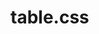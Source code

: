 # table.css
<html>
  <head>
    <title>table CSS</title>
      <style>
table{
      width:400px;
	   height:300px;
	     background:#FAD7A0 ;
	      border:2px solid blue;
     }
	
th,td {
        border:2px solid blue;
		text-align:center;
    }
	th{
	   border-top:3px solid red;
	    border-bottom:3px solid #4A235A ;
		 border-left:2px solid #17202A;
		  border-right:2px solid #17202A;
	       background:#B3B6B7;
	  }
	  #tr{
	       background:blue;
	      }
	  #h1:hover {
	             background-color:#F7DC6F ;
	             font-size:30px;
				 color:blue;
				 border-style:dotted;
	            }
				
	  #h2:hover {
	             background-color:orange ;
	             font-size:30px;
				 color:blue;
				 border-style:dotted;
	            }
				
	  #h3:hover {
	             background-color:red;
	             font-size:30px;
				 color:blue;
				 border-style:dotted;
	            }
				
	  #h4:hover {
	             background-color:yellow;
	             font-size:30px;
				 color:blue;
				 border-style:dotted;
	            }
				
				
				
				
				
				
	  #ta1:hover {
	             background-color:#EAEDED;
	             font-size:30px;
				 color:red;
				 border-style:dashed;
	            }
				
	  #ta2:hover {
	             background-color:#D0ECE7 ;
	             font-size:30px;
				 color:red;
				 border-style:dashed;
	            }
				
	  #ta3:hover {
	             background-color:#D98880 ;
	             font-size:30px;
				 color:red;
				 border-style:dashed;
	            }
				
	  #ta4:hover {
	             background-color:#AF7AC5 ;
	             font-size:30px;
				 color:white;
				 border-style:dashed;
	            }
				
				
				
				
	 #tb1:hover {
	             background-color:#0B5345  ;
	             font-size:30px;
				 color:white;
				 border-style:ridge;
	            }
				
	 #tb2:hover {
	             background-color:#641E16 ;
	             font-size:30px;
				 color:white;
				 border-style:ridge;
	            }
				
	 #tb3:hover {
	             background-color:#6E2C00 ;
	             font-size:30px;
				 color:white;
				 border-style:ridge;
	            }
				
	 #tb4:hover {
	             background-color:black;
	             font-size:30px;
				 color:white;
				 border-style:ridge;
	            }
				
				
				
				
	  #tc1:hover {
	             background-color:#AEB6BF;
	             font-size:30px;
				 color:black;
				 border-style:inset;
	            }
				
	  #tc2:hover {
	             background-color:#F9E79F ;
	             font-size:30px;
				 color:black;
				 border-style:inset;
	            }
				
	  #tc3:hover {
	             background-color:#F5B7B1;
	             font-size:30px;
				 color:black;
				 border-style:inset;
	            }
				
	   #tc4:hover {
	             background-color:#BFC9CA;
	             font-size:30px;
				 color:black;
				 border-style:inset;
	            }
				
				
				
	    #td1:hover {
	             background-color:#F2F3F4 ;
	             font-size:30px;
				 color:black;
				 border-style:outset;
	            }
				
		 #td2:hover {
	             background-color:#F0B27A  ;
	             font-size:30px;
				 color:black;
				 border-style:outset;
	            }
				
	      #td3:hover {
	             background-color:#ABEBC6  ;
	             font-size:30px;
				 color:black;
				 border-style:outset;
	            }
				
		   #td4:hover {
	             background-color:#5499C7 ;
	             font-size:30px;
				 color:black;
				 border-style:outset;
	            }		
				
				
	
	   </style>
    </head>
  <center>
<body>

<h1> Table</h1>

<table>
<tr>
  <th id="h1">NAME</th>
    <th id="h2">ROLL NO.</th>
      <th id="h3">DATE</th>
        <th id="h4">CITY</th>
</tr>

<tr >
          <td id="ta1">Shivam</td>
        <td id="ta2">19013I04043</td>
    <td id="ta3">2000</td>
<td id="ta4">Chhindawara</td>
</tr>

<tr>
  <td id="tb1">Shiddhant</td>
    <td  id="tb2">19013I04045</td>
      <td  id="tb3">2000</td>
        <td  id="tb4">Chhindawara</td>
</tr>

<tr>
        <td id="tc1">Rishab</td>
      <td  id="tc2">19013I04045</td>
    <td  id="tc3">2000</td>
  <td  id="tc4">Chhindawara</td
</tr>

<tr>
  <td id="td1">Abhishek</td>
    <td  id="td2">19013I04045</td>
      <td  id="td3">2000</td>
        <td  id="td4">Chhindawara</td
</tr>

       </table>
    </body>
  </center>
</html>
